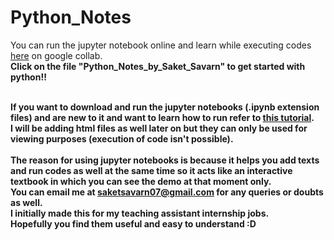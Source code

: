 # Python_Notes
You can run the jupyter notebook online and learn while executing codes [here](https://colab.research.google.com/drive/17rIiiqaJVgtQjja44_Bdt_vg0ppateEH?usp=sharing) on google collab.
<br><b>Click on the file "Python_Notes_by_Saket_Savarn" to get started with python!!<br>

<br>If you want to download and run the jupyter notebooks (.ipynb extension files) and are new to it and want to learn how to run refer to [this tutorial](https://www.youtube.com/watch?v=jZ952vChhuI).
<br>I will be adding html files as well later on but they can only be used for viewing purposes (execution of code isn't possible).
<br>
<br>The reason for using jupyter notebooks is because it helps you add texts and run codes as well at the same time so it acts like an interactive textbook in which you can see the demo at that moment only.
<br> You can email me at saketsavarn07@gmail.com for any queries or doubts as well.
<br> I initially made this for my teaching assistant internship jobs.
<br> Hopefully you find them useful and easy to understand :D


